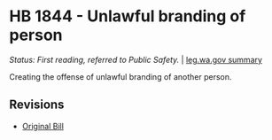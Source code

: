 # HB 1844 - Unlawful branding of person
*Status: First reading, referred to Public Safety.* | [leg.wa.gov summary](https://app.leg.wa.gov/billsummary?BillNumber=1844&Year=2021)

Creating the offense of unlawful branding of another person.

## Revisions
* [Original Bill](1/)